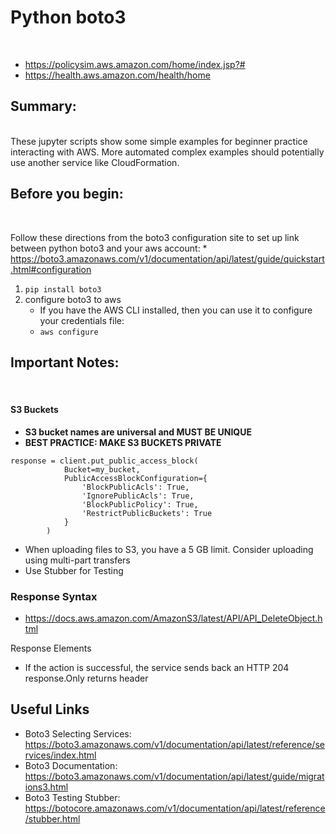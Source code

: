 # Python boto3
<br>

*  https://policysim.aws.amazon.com/home/index.jsp?#
*  https://health.aws.amazon.com/health/home

## Summary: 
<br>
These jupyter scripts show some simple examples for beginner practice interacting with AWS. More automated complex examples should potentially use another service like CloudFormation.

## Before you begin:
<br>

Follow these directions from the boto3 configuration site to set up link between python boto3 and your aws account: 
    * https://boto3.amazonaws.com/v1/documentation/api/latest/guide/quickstart.html#configuration

1. `pip install boto3`
2. configure boto3 to aws
    * If you have the AWS CLI installed, then you can use it to configure your credentials file:
    * `aws configure `
    
    
## Important Notes:
<br>

#### S3 Buckets
* **S3 bucket names are universal and MUST BE UNIQUE**
* **BEST PRACTICE: MAKE S3 BUCKETS PRIVATE**
```
response = client.put_public_access_block(
		    Bucket=my_bucket,
		    PublicAccessBlockConfiguration={
		        'BlockPublicAcls': True,
		        'IgnorePublicAcls': True,
		        'BlockPublicPolicy': True,
		        'RestrictPublicBuckets': True
		    }
		)
 ```
* When uploading files to S3, you have a 5 GB limit. Consider uploading using multi-part transfers
* Use Stubber for Testing

### Response Syntax
* https://docs.aws.amazon.com/AmazonS3/latest/API/API_DeleteObject.html

Response Elements
* If the action is successful, the service sends back an HTTP 204 response.Only returns header

## Useful Links
* Boto3 Selecting Services: https://boto3.amazonaws.com/v1/documentation/api/latest/reference/services/index.html
* Boto3 Documentation: https://boto3.amazonaws.com/v1/documentation/api/latest/guide/migrations3.html
* Boto3 Testing Stubber: https://botocore.amazonaws.com/v1/documentation/api/latest/reference/stubber.html
